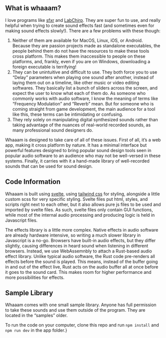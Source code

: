 ## What is whaaam?

I love programs like [sfxr](https://www.drpetter.se/project_sfxr.html) and [LabChirp](http://labbed.net/software/labchirp/). They are super fun to use, and really helpful when trying to create sound effects fast (and sometimes even for making sound effects slowly!). There are a few problems with these though:

1. Neither of them are available for MacOS, Linux, iOS, or Android. Because they are passion projects made as standalone executables, the people behind them do not have the resources to make these tools cross platform. This makes them inaccessible to people on these platforms, and, frankly, even if you are on Windows, downloading a foreign executable is terrifying!
2. They can be unintuitive and difficult to use. They both force you to use “Delay” parameters when playing one sound after another, instead of laying them out on a timeline, like other music or video editing softwares. They basically list a bunch of sliders across the screen, and expect the user to know what each of them do. As someone who commonly works with audio software, I know the meaning of terms like “Frequency Modulation” and “Reverb” mean. But for someone who is coming straight from game development, the main audience for a tool like this, these terms can be intimidating or confusing.
3. They rely solely on manipulating digital synthesized sounds rather than taking advantage of the nuances of real-world recorded sounds, as many professional sound designers do.

Whaaam is designed to take care of all of these issues. First of all, it’s a web app, making it cross platform by nature. It has a minimal  interface but powerful features designed to bring popular sound design tools seen in popular audio software to an audience who may not be well-versed in these systems. Finally, it carries with it a hand-made library of well-recorded sounds that can be used for sound design.  

## Code Information

Whaaam is built using [svelte](https://svelte.dev/), using [tailwind css](https://tailwindcss.com/) for styling, alongside a little custom scss for very specific styling. Svelte files put html, styles, and scripts right next to each other, but it also allows pure js files to be used and imported by svelte files. As such, svelte files only contain GUI functions, while most of the internal audio processing and producing logic is held in Javascript files.

The effects library is a little more complex. Native effects in audio software are already hardware intensive, so writing a much slower library in Javascript is a no-go. Browsers have built-in audio effects, but they differ slightly, causing differences in heard sound when listening in different browsers. Instead, we use WebAssemnbly to attach a Rust-based audio effect library. Unlike typical audio software, the Rust code pre-renders all effects before the sound is played. This means, instead of the buffer going in and out of the effect live, Rust acts on the audio buffer all at once before it goes to the sound card. This makes room for higher performance and more possibilities for effects.

## Sample Library

Whaaam comes with one small sample library. Anyone has full permission to take these sounds and use them outside of the program. They are located in the “samples” older.


To run the code on your computer, clone this repo and run `npm install` and `npm run dev` in the app folder.}
